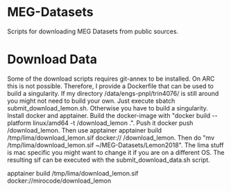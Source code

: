 # MEG-Datasets

Scripts for downloading MEG Datasets from public sources.

# Download Data
Some of the download scripts requires git-annex to be installed. On ARC this is not possible. Therefore, I provide a Dockerfile that can be used to build a singularity. If my directory /data/engs-pnpl/trin4076/ is still around you might not need to build your own. Just execute sbatch submit_download_lemon.sh. Otherwise you have to build a singularity. Install docker and apptainer. Build the docker-image with "docker build --platform linux/amd64 -t <DockerUsername>/download_lemon .". Push it docker push <DockerUsername>/download_lemon. Then use apptainer apptainer build /tmp/lima/download_lemon.sif docker:// <DockerUsername>/download_lemon. Then do "mv /tmp/lima/download_lemon.sif ~/MEG-Datasets/Lemon2018". The lima stuff is mac specific you might want to change it if you are on a different OS. The resulting sif can be executed with the submit_download_data.sh script.


apptainer build /tmp/lima/download_lemon.sif docker://mirocode/download_lemon